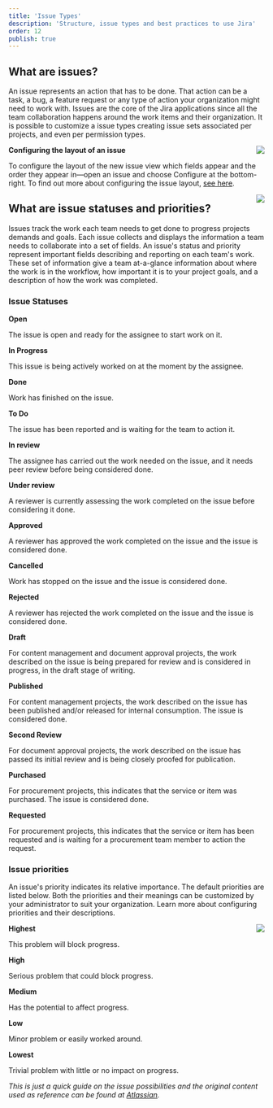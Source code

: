 ```yaml
---
title: 'Issue Types'
description: 'Structure, issue types and best practices to use Jira'
order: 12
publish: true
---
```


## What are issues?

An issue represents an action that has to be done. That action can be a task, a bug, a feature request or any type of action your organization might need to work with. Issues are the core of the Jira applications since all the team collaboration happens around the work items and their organization. It is possible to customize a issue types creating issue sets associated per projects, and even per permission types.

<Image
	src="/images/handbook/tools/jira/jira-issues.png"
	align="right"
	size="small"
	caption="Jira issues schema"
	margin="4rem -2rem 0 4rem"
	rounded
	dropShadow
/>

**Configuring the layout of an issue**

To configure the layout of the new issue view which fields appear and the order they appear in—open an issue and choose Configure at the bottom-right. To find out more about configuring the issue layout, [see here](https://support.atlassian.com/jira-software-cloud/docs/configure-field-layout-in-the-issue-view/).

<Image
	src="/images/handbook/tools/jira/issue-screens.png"
	align="right"
	size="small"
	caption="Issue screens"
	margin="4rem -2rem 0 4rem"
	rounded
	dropShadow
/>

## What are issue statuses and priorities?

Issues track the work each team needs to get done to progress projects demands and goals. Each issue collects and displays the information a team needs to collaborate into a set of fields. An issue's status and priority represent important fields describing and reporting on each team's work. These set of information give a team at-a-glance information about where the work is in the workflow, how important it is to your project goals, and a description of how the work was completed.

### Issue Statuses

**Open**

The issue is open and ready for the assignee to start work on it.

**In Progress**

This issue is being actively worked on at the moment by the assignee.

**Done**

Work has finished on the issue.

**To Do**

The issue has been reported and is waiting for the team to action it.

**In review**

The assignee has carried out the work needed on the issue, and it needs peer review before being considered done.

**Under review**

A reviewer is currently assessing the work completed on the issue before considering it done.

**Approved**

A reviewer has approved the work completed on the issue and the issue is considered done.

**Cancelled**

Work has stopped on the issue and the issue is considered done.

**Rejected**

A reviewer has rejected the work completed on the issue and the issue is considered done.

**Draft**

For content management and document approval projects, the work described on the issue is being prepared for review and is considered in progress, in the draft stage of writing.

**Published**

For content management projects, the work described on the issue has been published and/or released for internal consumption. The issue is considered done.

**Second Review**

For document approval projects, the work described on the issue has passed its initial review and is being closely proofed for publication.

**Purchased**

For procurement projects, this indicates that the service or item was purchased. The issue is considered done.

**Requested**

For procurement projects, this indicates that the service or item has been requested and is waiting for a procurement team member to action the request.


### Issue priorities

An issue's priority indicates its relative importance. The default priorities are listed below. Both the priorities and their meanings can be customized by your administrator to suit your organization. Learn more about configuring priorities and their descriptions.

<Image
	src="/images/handbook/tools/jira/priorities.png"
	align="right"
	size="small"
	caption="Priorities"
	margin="4rem -2rem 0 4rem"
	rounded
	dropShadow
/>

**Highest**

This problem will block progress.

**High**

Serious problem that could block progress.

**Medium**

Has the potential to affect progress.

**Low**

Minor problem or easily worked around.

**Lowest**

Trivial problem with little or no impact on progress.



_This is just a quick guide on the issue possibilities and the original content used as reference can be found at [Atlassian](https://support.atlassian.com/jira-cloud-administration/docs/configure-issues/)._